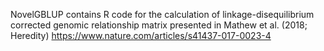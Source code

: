 NovelGBLUP contains R code for the calculation of linkage-disequilibrium corrected genomic relationship matrix  presented in Mathew et al. (2018; Heredity) https://www.nature.com/articles/s41437-017-0023-4
